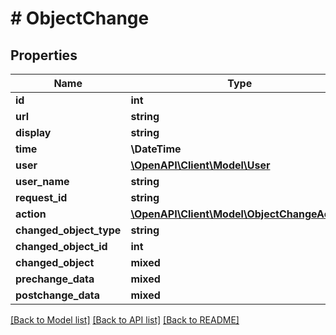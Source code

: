 # # ObjectChange

## Properties

Name | Type | Description | Notes
------------ | ------------- | ------------- | -------------
**id** | **int** |  | [readonly]
**url** | **string** |  | [readonly]
**display** | **string** |  | [readonly]
**time** | **\DateTime** |  | [readonly]
**user** | [**\OpenAPI\Client\Model\User**](User.md) |  | [readonly]
**user_name** | **string** |  | [readonly]
**request_id** | **string** |  | [readonly]
**action** | [**\OpenAPI\Client\Model\ObjectChangeAction**](ObjectChangeAction.md) |  |
**changed_object_type** | **string** |  | [readonly]
**changed_object_id** | **int** |  |
**changed_object** | **mixed** |  | [readonly]
**prechange_data** | **mixed** |  | [readonly]
**postchange_data** | **mixed** |  | [readonly]

[[Back to Model list]](../../README.md#models) [[Back to API list]](../../README.md#endpoints) [[Back to README]](../../README.md)

